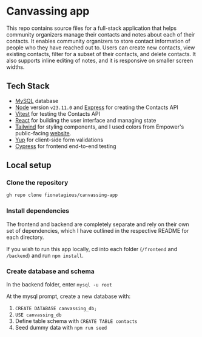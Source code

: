 # Canvassing app

This repo contains source files for a full-stack application that helps community organizers manage their contacts and notes about each of their contacts. It enables community organizers to store contact information of people who they have reached out to. Users can create new contacts, view existing contacts, filter for a subset of their contacts, and delete contacts. It also supports inline editing of notes, and it is responsive on smaller screen widths.

## Tech Stack

- [MySQL](https://www.mysql.com/) database
- [Node](https://nodejs.org/en) version `v23.11.0` and [Express](https://expressjs.com/) for creating the Contacts API
- [Vitest](https://vitest.dev/) for testing the Contacts API
- [React](https://react.dev/) for building the user interface and managing state
- [Tailwind](https://tailwindcss.com/) for styling components, and I used colors from Empower's public-facing [website](https://empowerproject.us/).
- [Yup](https://github.com/jquense/yup) for client-side form validations
- [Cypress](https://docs.cypress.io) for frontend end-to-end testing

## Local setup

### Clone the repository

```bash
gh repo clone fionatagious/canvassing-app
```

### Install dependencies

The frontend and backend are completely separate and rely on their own set of dependencies, which I have outlined in the respective README for each directory.

If you wish to run this app locally, cd into each folder (`/frontend` and `/backend`) and run `npm install`.

### Create database and schema

In the backend folder, enter `mysql -u root`

At the mysql prompt, create a new database with:

1. `CREATE DATABASE canvassing_db;`
2. `USE canvassing_db`
3. Define table schema with `CREATE TABLE contacts`
4. Seed dummy data with `npm run seed`
